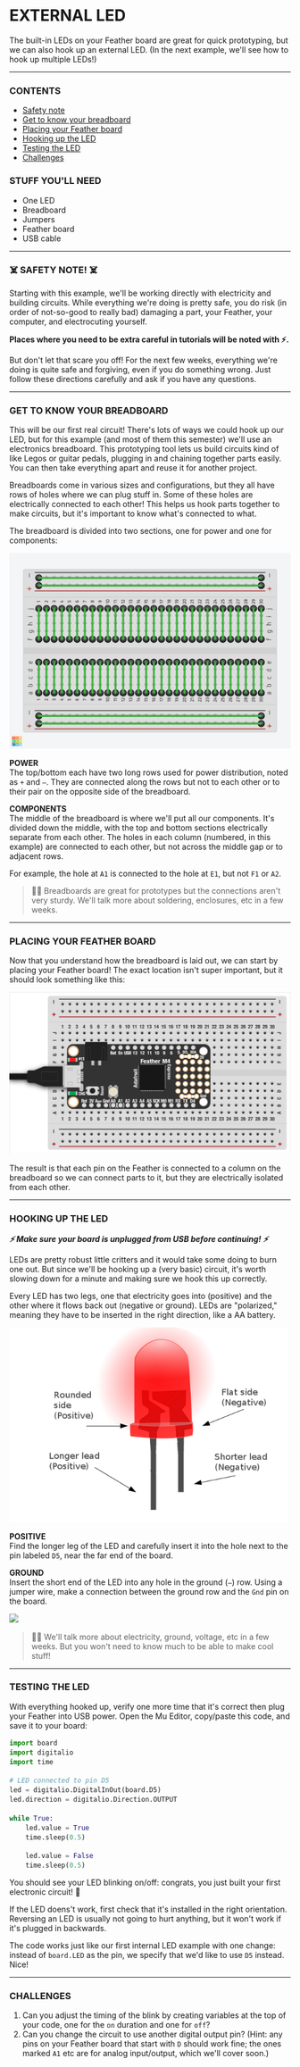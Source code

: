 # EXTERNAL LED

The built-in LEDs on your Feather board are great for quick prototyping, but we can also hook up an external LED. (In the next example, we'll see how to hook up multiple LEDs!)

***

### CONTENTS  

* [Safety note](#%EF%B8%8F-safety-note-%EF%B8%8F)  
* [Get to know your breadboard](#get-to-know-your-breadboard)  
* [Placing your Feather board](#placing-your-feather-board)  
* [Hooking up the LED](#hooking-up-the-led)  
* [Testing the LED](#testing-the-led)  
* [Challenges](#challenges)  

### STUFF YOU'LL NEED  

* One LED  
* Breadboard  
* Jumpers  
* Feather board  
* USB cable  

***

### ☠️ SAFETY NOTE! ☠️  
Starting with this example, we'll be working directly with electricity and building circuits. While everything we're doing is pretty safe, you do risk (in order of not-so-good to really bad) damaging a part, your Feather, your computer, and electrocuting yourself.

**Places where you need to be extra careful in tutorials will be noted with ⚡️.**

But don't let that scare you off! For the next few weeks, everything we're doing is quite safe and forgiving, even if you do something wrong. Just follow these directions carefully and ask if you have any questions.

***

### GET TO KNOW YOUR BREADBOARD  
This will be our first real circuit! There's lots of ways we could hook up our LED, but for this example (and most of them this semester) we'll use an electronics breadboard. This prototyping tool lets us build circuits kind of like Legos or guitar pedals, plugging in and chaining together parts easily. You can then take everything apart and reuse it for another project.

Breadboards come in various sizes and configurations, but they all have rows of holes where we can plug stuff in. Some of these holes are electrically connected to each other! This helps us hook parts together to make circuits, but it's important to know what's connected to what. 

The breadboard is divided into two sections, one for power and one for components:

![](../Images/BreadboardLayout.png)

**POWER**  
The top/bottom each have two long rows used for power distribution, noted as `+` and `–`. They are connected along the rows but not to each other or to their pair on the opposite side of the breadboard.

**COMPONENTS**  
The middle of the breadboard is where we'll put all our components. It's divided down the middle, with the top and bottom sections electrically separate from each other. The holes in each column (numbered, in this example) are connected to each other, but not across the middle gap or to adjacent rows.

For example, the hole at `A1` is connected to the hole at `E1`, but not `F1` or `A2`.

> 🙋‍♀️ Breadboards are great for prototypes but the connections aren't very sturdy. We'll talk more about soldering, enclosures, etc in a few weeks.

***

### PLACING YOUR FEATHER BOARD  
Now that you understand how the breadboard is laid out, we can start by placing your Feather board! The exact location isn't super important, but it should look something like this:

![](../Images/FeatherOnBreadboard.png)

The result is that each pin on the Feather is connected to a column on the breadboard so we can connect parts to it, but they are electrically isolated from each other.

***

### HOOKING UP THE LED  
***⚡️ Make sure your board is unplugged from USB before continuing! ⚡️***

LEDs are pretty robust little critters and it would take some doing to burn one out. But since we'll be hooking up a (very basic) circuit, it's worth slowing down for a minute and making sure we hook this up correctly. 

Every LED has two legs, one that electricity goes into (positive) and the other where it flows back out (negative or ground). LEDs are "polarized," meaning they have to be inserted in the right direction, like a AA battery.

![](../Images/LED-Orientation.png)

**POSITIVE**  
Find the longer leg of the LED and carefully insert it into the hole next to the pin labeled `D5`, near the far end of the board.

**GROUND**  
Insert the short end of the LED into any hole in the ground (`–`) row. Using a jumper wire, make a connection between the ground row and the `Gnd` pin on the board.

![](../Images/ExternalLED.jpg)

> 🙋‍♀️ We'll talk more about electricity, ground, voltage, etc in a few weeks. But you won't need to know much to be able to make cool stuff!

***

### TESTING THE LED  
With everything hooked up, verify one more time that it's correct then plug your Feather into USB power. Open the Mu Editor, copy/paste this code, and save it to your board:

```python
import board
import digitalio
import time

# LED connected to pin D5
led = digitalio.DigitalInOut(board.D5)
led.direction = digitalio.Direction.OUTPUT

while True:
    led.value = True
    time.sleep(0.5)
    
    led.value = False
    time.sleep(0.5)
```

You should see your LED blinking on/off: congrats, you just built your first electronic circuit! 🎉

If the LED doens't work, first check that it's installed in the right orientation. Reversing an LED is usually not going to hurt anything, but it won't work if it's plugged in backwards.

The code works just like our first internal LED example with one change: instead of `board.LED` as the pin, we specify that we'd like to use `D5` instead. Nice!

***

### CHALLENGES  

1. Can you adjust the timing of the blink by creating variables at the top of your code, one for the `on` duration and one for `off`?  
2. Can you change the circuit to use another digital output pin? (Hint: any pins on your Feather board that start with `D` should work fine; the ones marked `A1` etc are for analog input/output, which we'll cover soon.)  

